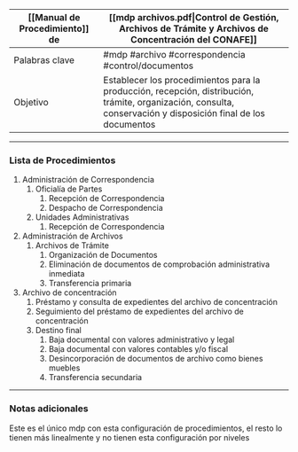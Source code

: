 
| [[Manual de Procedimiento]] de | [[mdp archivos.pdf\|Control de Gestión, Archivos de Trámite y Archivos de Concentración del CONAFE]] |
| ------------------------------ | ------------------------------------------------------------------------------------------------------------------------------------------------------------------------------------------ |
| Palabras clave                 | #mdp #archivo #correspondencia #control/documentos                                                                                                                                                      |
| Objetivo                       | Establecer los procedimientos para la producción, recepción, distribución, trámite, organización, consulta, conservación y disposición final de los documentos                             |

---

### Lista de Procedimientos
1. Administración de Correspondencia
	1. Oficialía de Partes
		1. Recepción de Correspondencia
		2. Despacho de Correspondencia
	2. Unidades Administrativas
		1. Recepción de Correspondencia
2. Administración de Archivos
	1. Archivos de Trámite
		1. Organización de Documentos
		2. Eliminación de documentos de comprobación administrativa inmediata
		3. Transferencia primaria
3. Archivo de concentración
	1. Préstamo y consulta de expedientes del archivo de concentración
	2. Seguimiento del préstamo de expedientes del archivo de concentración
	3. Destino final
		1. Baja documental con valores administrativo y legal
		2. Baja documental con valores contables y/o fiscal
		3. Desincorporación de documentos de archivo como bienes muebles
		4. Transferencia secundaria
---

### Notas adicionales

Este es el único mdp con esta configuración de procedimientos, el resto lo tienen más linealmente y no tienen esta configuración por niveles
